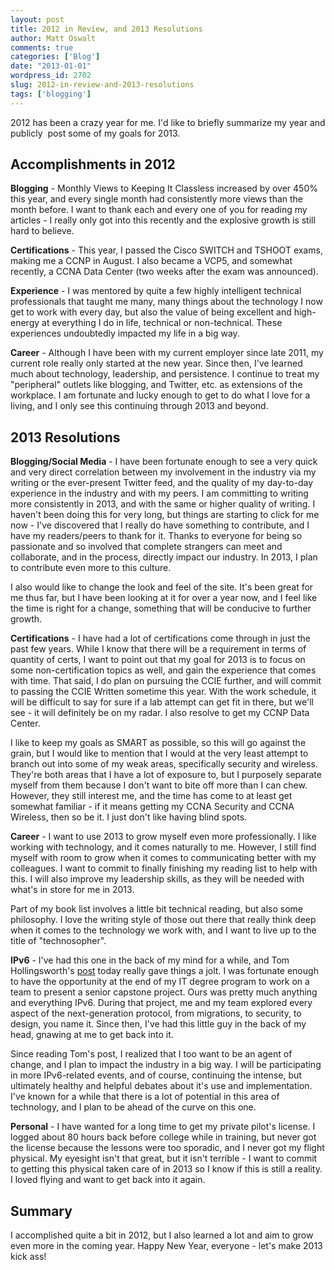 ```yaml
---
layout: post
title: 2012 in Review, and 2013 Resolutions
author: Matt Oswalt
comments: true
categories: ['Blog']
date: "2013-01-01"
wordpress_id: 2702
slug: 2012-in-review-and-2013-resolutions
tags: ['blogging']
---
```



2012 has been a crazy year for me. I'd like to briefly summarize my year and publicly  post some of my goals for 2013.

## Accomplishments in 2012

**Blogging** - Monthly Views to Keeping It Classless increased by over 450% this year, and every single month had consistently more views than the month before. I want to thank each and every one of you for reading my articles - I really only got into this recently and the explosive growth is still hard to believe.

**Certifications** - This year, I passed the Cisco SWITCH and TSHOOT exams, making me a CCNP in August. I also became a VCP5, and somewhat recently, a CCNA Data Center (two weeks after the exam was announced).

**Experience** - I was mentored by quite a few highly intelligent technical professionals that taught me many, many things about the technology I now get to work with every day, but also the value of being excellent and high-energy at everything I do in life, technical or non-technical. These experiences undoubtedly impacted my life in a big way.

**Career** - Although I have been with my current employer since late 2011, my current role really only started at the new year. Since then, I've learned much about technology, leadership, and persistence. I continue to treat my "peripheral" outlets like blogging, and Twitter, etc. as extensions of the workplace. I am fortunate and lucky enough to get to do what I love for a living, and I only see this continuing through 2013 and beyond.

## 2013 Resolutions

**Blogging/Social Media** - I have been fortunate enough to see a very quick and very direct correlation between my involvement in the industry via my writing or the ever-present Twitter feed, and the quality of my day-to-day experience in the industry and with my peers. I am committing to writing more consistently in 2013, and with the same or higher quality of writing. I haven't been doing this for very long, but things are starting to click for me now - I've discovered that I really do have something to contribute, and I have my readers/peers to thank for it. Thanks to everyone for being so passionate and so involved that complete strangers can meet and collaborate, and in the process, directly impact our industry. In 2013, I plan to contribute even more to this culture.

I also would like to change the look and feel of the site. It's been great for me thus far, but I have been looking at it for over a year now, and I feel like the time is right for a change, something that will be conducive to further growth.

**Certifications** - I have had a lot of certifications come through in just the past few years. While I know that there will be a requirement in terms of quantity of certs, I want to point out that my goal for 2013 is to focus on some non-certification topics as well, and gain the experience that comes with time. That said, I do plan on pursuing the CCIE further, and will commit to passing the CCIE Written sometime this year. With the work schedule, it will be difficult to say for sure if a lab attempt can get fit in there, but we'll see - it will definitely be on my radar. I also resolve to get my CCNP Data Center.

I like to keep my goals as SMART as possible, so this will go against the grain, but I would like to mention that I would at the very least attempt to branch out into some of my weak areas, specifically security and wireless. They're both areas that I have a lot of exposure to, but I purposely separate myself from them because I don't want to bite off more than I can chew. However, they still interest me, and the time has come to at least get somewhat familiar - if it means getting my CCNA Security and CCNA Wireless, then so be it. I just don't like having blind spots.

**Career** - I want to use 2013 to grow myself even more professionally. I like working with technology, and it comes naturally to me. However, I still find myself with room to grow when it comes to communicating better with my colleagues. I want to commit to finally finishing my reading list to help with this. I will also improve my leadership skills, as they will be needed with what's in store for me in 2013.

Part of my book list involves a little bit technical reading, but also some philosophy. I love the writing style of those out there that really think deep when it comes to the technology we work with, and I want to live up to the title of "technosopher".

**IPv6** - I've had this one in the back of my mind for a while, and Tom Hollingsworth's [post](http://networkingnerd.net/2013/01/01/2012-depleted-time-to-adopt-2013/) today really gave things a jolt. I was fortunate enough to have the opportunity at the end of my IT degree program to work on a team to present a senior capstone project. Ours was pretty much anything and everything IPv6. During that project, me and my team explored every aspect of the next-generation protocol, from migrations, to security, to design, you name it. Since then, I've had this little guy in the back of my head, gnawing at me to get back into it.

Since reading Tom's post, I realized that I too want to be an agent of change, and I plan to impact the industry in a big way. I will be participating in more IPv6-related events, and of course, continuing the intense, but ultimately healthy and helpful debates about it's use and implementation. I've known for a while that there is a lot of potential in this area of technology, and I plan to be ahead of the curve on this one.

**Personal** - I have wanted for a long time to get my private pilot's license. I logged about 80 hours back before college while in training, but never got the license because the lessons were too sporadic, and I never got my flight physical. My eyesight isn't that great, but it isn't terrible - I want to commit to getting this physical taken care of in 2013 so I know if this is still a reality. I loved flying and want to get back into it again.

## Summary

I accomplished quite a bit in 2012, but I also learned a lot and aim to grow even more in the coming year. Happy New Year, everyone - let's make 2013 kick ass!
